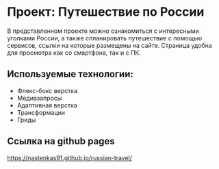 # Проект: Путешествие по России

  В представленном проекте можно ознакомиться с интересными уголками России, а также спланировать путешествие с помощью сервисов, ссылки на которые размещены на сайте. Страница удобна для просмотра как со смартфона, так и с ПК.
  
  ## Используемые технологии:
  * Флекс-бокс верстка
  * Медиазапросы
  * Адаптивная верстка
  * Трансформации
  * Гриды
  
  ## Ссылка на github pages
  https://nastenkas91.github.io/russian-travel/

